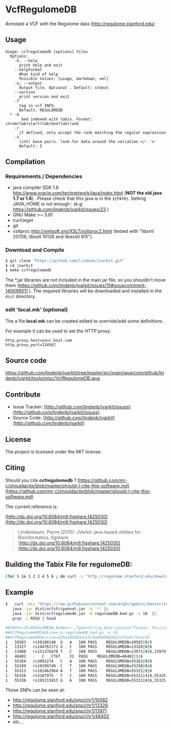# VcfRegulomeDB

Annotate a VCF with the Regulome data (http://regulome.stanford.edu/


## Usage

```
Usage: ccfregulomedb [options] Files
  Options:
    -h, --help
      print help and exit
    --helpFormat
      What kind of help
      Possible Values: [usage, markdown, xml]
    -o, --output
      Output file. Optional . Default: stdout
    --version
      print version and exit
    -T
      tag in vcf INFO.
      Default: REGULOMEDB
  * -b
       bed indexed with tabix. Format: chrom(tab)start(tab)end(tab)rank
    -r
      if defined, only accept the rank matching the regular expression
    -x
      (int) base pairs. look.for data around the variation +/- 'x'
      Default: 5

```

## Compilation

### Requirements / Dependencies

* java compiler SDK 1.8 http://www.oracle.com/technetwork/java/index.html (**NOT the old java 1.7 or 1.6**) . Please check that this java is in the `${PATH}`. Setting JAVA_HOME is not enough : (e.g: https://github.com/lindenb/jvarkit/issues/23 )
* GNU Make >= 3.81
* curl/wget
* git
* xsltproc http://xmlsoft.org/XSLT/xsltproc2.html (tested with "libxml 20706, libxslt 10126 and libexslt 815")


### Download and Compile

```bash
$ git clone "https://github.com/lindenb/jvarkit.git"
$ cd jvarkit
$ make ccfregulomedb
```

The *.jar libraries are not included in the main jar file, so you shouldn't move them (https://github.com/lindenb/jvarkit/issues/15#issuecomment-140099011 ).
The required libraries will be downloaded and installed in the `dist` directory.

### edit 'local.mk' (optional)

The a file **local.mk** can be created edited to override/add some definitions.

For example it can be used to set the HTTP proxy:

```
http.proxy.host=your.host.com
http.proxy.port=124567
```
## Source code 

[https://github.com/lindenb/jvarkit/tree/master/src/main/java/com/github/lindenb/jvarkit/tools/misc/VcfRegulomeDB.java
](https://github.com/lindenb/jvarkit/tree/master/src/main/java/com/github/lindenb/jvarkit/tools/misc/VcfRegulomeDB.java
)
## Contribute

- Issue Tracker: [http://github.com/lindenb/jvarkit/issues](http://github.com/lindenb/jvarkit/issues)
- Source Code: [http://github.com/lindenb/jvarkit](http://github.com/lindenb/jvarkit)

## License

The project is licensed under the MIT license.

## Citing

Should you cite **ccfregulomedb** ? [https://github.com/mr-c/shouldacite/blob/master/should-I-cite-this-software.md](https://github.com/mr-c/shouldacite/blob/master/should-I-cite-this-software.md)

The current reference is:

[http://dx.doi.org/10.6084/m9.figshare.1425030](http://dx.doi.org/10.6084/m9.figshare.1425030)

> Lindenbaum, Pierre (2015): JVarkit: java-based utilities for Bioinformatics. figshare.
> [http://dx.doi.org/10.6084/m9.figshare.1425030](http://dx.doi.org/10.6084/m9.figshare.1425030)


## Building the Tabix File for regulomeDB:
```bash
(for S in 1 2 3 4 5 6 ; do curl -s "http://regulome.stanford.edu/downloads/RegulomeDB.dbSNP132.Category${S}.txt.gz"  | gunzip -c |  cut -f 1,2,5 | sed -e 's/^chrX/23/'  -e 's/^chr//'  | awk -F ' ' '{printf("%s\t%d\t%s\t%s\n",$1,int($2)-1,$2,$3);}' | uniq ; done)| LC_ALL=C sort -t ' ' -k1,1n -k2,2n -k3,3n |  sed 's/^23/X/' | bgzip -c > regulomeDB.bed.gz && tabix  -p bed -f regulomeDB.bed.gz 
```

## Example

```bash
$   curl -kLs "https://raw.githubusercontent.com/arq5x/gemini/master/test/ALL.wgs.phase1_release_v3.20101123.snps_indels_sv.sites.snippet.snpEff.vcf" |\
   java -jar dist/vcfstripannot.jar -k '*' |\
   java -jar dist/vcfregulomedb.jar -b regulomeDB.bed.gz -x 10  |\
   grep -i REGU | head

##INFO=<ID=REGULOMEDB,Number=.,Type=String,Description="Format: Position|Distance|Rank">
##VcfRegulomeDBCmdLine=-b regulomeDB.bed.gz -x 10
##VcfRegulomeDBVersion=235a18b083ea15c4ad94060de512f1edc74cec42
1	10583	rs58108140	G	A	100	PASS	REGULOMEDB=10582|0|5
1	13327	rs144762171	G	C	100	PASS	REGULOMEDB=13326|0|6
1	13980	rs151276478	T	C	100	PASS	REGULOMEDB=13971|8|6,13979|0|6,13980|1|6
1	46402	.	C	CTGT	31	PASS	REGULOMEDB=46402|1|6
1	55164	rs3091274	C	A	100	PASS	REGULOMEDB=55163|0|6
1	55299	rs10399749	C	T	100	PASS	REGULOMEDB=55298|0|6
1	55313	rs182462964	A	T	100	PASS	REGULOMEDB=55321|9|6
1	55326	rs3107975	T	C	100	PASS	REGULOMEDB=55321|4|6,55325|0|6
1	55330	rs185215913	G	A	100	PASS	REGULOMEDB=55321|8|6,55325|4|6

```

Those SNPs can be seen at:

* http://regulome.stanford.edu/snp/chr1/10582
* http://regulome.stanford.edu/snp/chr1/13326
* http://regulome.stanford.edu/snp/chr1/13971
* http://regulome.stanford.edu/snp/chr1/46402
* etc...


